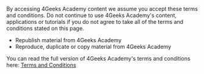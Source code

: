 
By accessing 4Geeks Academy content we assume you accept these terms and conditions. Do not continue to use 4Geeks Academy's content, applications or tutorials if you do not agree to take all of the terms and conditions stated on this page.

*   Republish material from 4Geeks Academy
*   Reproduce, duplicate or copy material from 4Geeks Academy

You can read the full version of 4Geeks Academy's terms and conditions here: [Terms and Conditions](https://www.4geeksacademy.co/terms)